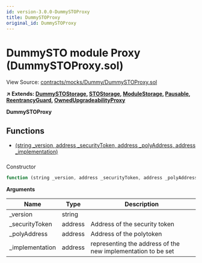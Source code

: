```yaml
---
id: version-3.0.0-DummySTOProxy
title: DummySTOProxy
original_id: DummySTOProxy
---
```


# DummySTO module Proxy (DummySTOProxy.sol)

View Source: [contracts/mocks/Dummy/DummySTOProxy.sol](../../contracts/mocks/Dummy/DummySTOProxy.sol)

**↗ Extends: [DummySTOStorage](DummySTOStorage.md), [STOStorage](STOStorage.md), [ModuleStorage](ModuleStorage.md), [Pausable](Pausable.md), [ReentrancyGuard](ReentrancyGuard.md), [OwnedUpgradeabilityProxy](OwnedUpgradeabilityProxy.md)**

**DummySTOProxy**

## Functions

- [(string _version, address _securityToken, address _polyAddress, address _implementation)](#)

### 

Constructor

```js
function (string _version, address _securityToken, address _polyAddress, address _implementation) public nonpayable ModuleStorage 
```

**Arguments**

| Name        | Type           | Description  |
| ------------- |------------- | -----|
| _version | string |  | 
| _securityToken | address | Address of the security token | 
| _polyAddress | address | Address of the polytoken | 
| _implementation | address | representing the address of the new implementation to be set | 

